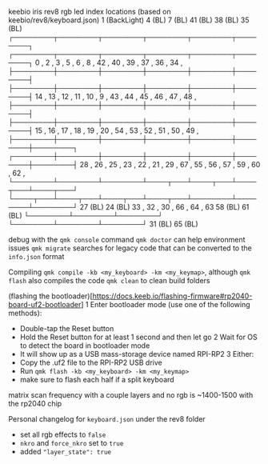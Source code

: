 
keebio iris rev8 rgb led index locations (based on keebio/rev8/keyboard.json)
             1 (BackLight)     4 (BL)            7 (BL)                                   41 (BL)           38 (BL)           35 (BL) 
    ┌────────┬────────┬────────┬────────┬────────┬────────┐                       ┌────────┬────────┬────────┬────────┬────────┬────────┐
        0    ,   2    ,   3    ,   5    ,   6    ,   8    ,                           42   ,   40   ,   39   ,   37   ,   36   ,   34   ,
    ├────────┼────────┼────────┼────────┼────────┼────────┤                       ├────────┼────────┼────────┼────────┼────────┼────────┤
        14   ,   13   ,   12   ,   11   ,   10   ,   9    ,                           43   ,   44   ,   45   ,   46   ,   47   ,   48   ,
    ├────────┼────────┼────────┼────────┼────────┼────────┤                       ├────────┼────────┼────────┼────────┼────────┼────────┤
        15   ,   16   ,   17   ,   18   ,   19   ,   20   ,                           54   ,   53   ,   52   ,   51   ,   50   ,   49   ,
    ├────────┼────────┼────────┼────────┼────────┼────────┼────────┐     ┌────────┼────────┼────────┼────────┼────────┼────────┼────────┤
        28   ,   26   ,   25   ,   23   ,   22   ,   21   ,   29   ,         67   ,   55   ,   56   ,   57   ,   59   ,   60   ,   62   ,
    └────────┴────────┴────────┴────┬───┴────┬───┴────┬───┴────┬───┘     └────┬───┴────┬───┴────┬───┴────┬───┴────────┴────────┴────────┘
             27 (BL)          24 (BL)   33   ,   32 ,     30   ,                  66   ,   64   ,   63       58 (BL)           61 (BL)
                                    └────────┴────────┴────────┘              └────────┴────────┴────────┘
                                                     31 (BL)                          65 (BL) 


debug with the `qmk console` command
`qmk doctor` can help environment issues
`qmk migrate` searches for legacy code that can be converted to the `info.json` format

Compiling
`qmk compile -kb <my_keyboard> -km <my_keymap>`, although `qmk flash` also compiles the code
`qmk clean` to clean build folders

(flashing the bootloader)[https://docs.keeb.io/flashing-firmware#rp2040-board-uf2-bootloader]
1 Enter bootloader mode (use one of the following methods):
  - Double-tap the Reset button
  - Hold the Reset button for at least 1 second and then let go
2 Wait for OS to detect the board in bootloader mode
  - It will show up as a USB mass-storage device named RPI-RP2
3 Either:
  - Copy the .uf2 file to the RPI-RP2 USB drive
  - Run `qmk flash -kb <my_keyboard> -km <my_keymap>`
 - make sure to flash each half if a split keyboard

matrix scan frequency with a couple layers and no rgb is ~1400-1500 with the rp2040 chip

Personal changelog for `keyboard.json` under the rev8 folder
- set all rgb effects to `false`
- `nkro` and `force_nkro` set to `true`
- added `"layer_state": true`
